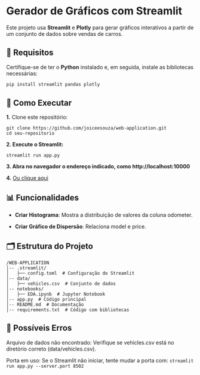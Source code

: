 # Gerador de Gráficos com Streamlit

Este projeto usa **Streamlit** e **Plotly** para gerar gráficos interativos a partir de um conjunto de dados sobre vendas de carros.

## 📌 Requisitos
Certifique-se de ter o **Python** instalado e, em seguida, instale as bibliotecas necessárias:
```sh
pip install streamlit pandas plotly
```

## 🚀 Como Executar

**1.** Clone este repositório:
```
git clone https://github.com/joiceesouza/web-application.git
cd seu-repositorio
```
 **2. Execute o Streamlit:**
 ```
 streamlit run app.py
 ```

**3. Abra no navegador o endereço indicado, como http://localhost:10000**

**4.** <a href="https://web-application-c6rq.onrender.com" target="_blank">Ou clique aqui </a>


## 📊 Funcionalidades

- **Criar Histograma**: Mostra a distribuição de valores da coluna odometer.

- **Criar Gráfico de Dispersão**: Relaciona model e price.

## 🗂 Estrutura do Projeto
```
/WEB-APPLICATION
│-- .streamlit/
│   ├── config.toml  # Configuração do Streamlit
│-- data/
│   ├── vehicles.csv  # Conjunto de dados
│-- notebooks/
│   ├── EDA.ipynb  # Jupyter Notebook
│-- app.py  # Código principal
│-- README.md  # Documentação
│-- requirements.txt  # Código com bibliotecas
```

## 🔧 Possíveis Erros
Arquivo de dados não encontrado: Verifique se vehicles.csv está no diretório correto (data/vehicles.csv).

Porta em uso: Se o Streamlit não iniciar, tente mudar a porta com:
``` streamlit run app.py --server.port 8502 ```



